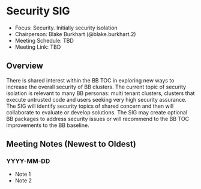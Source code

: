 # Security SIG

- Focus: Security. Initially security isolation
- Chairperson: Blake Burkhart (@blake.burkhart.2)
- Meeting Schedule: TBD
- Meeting Link: TBD

## Overview

There is shared interest within the BB TOC in exploring new ways to increase the overall security of BB clusters. The current topic of security isolation is relevant to many BB personas: multi tenant clusters, clusters that execute untrusted code and users seeking very high security assurance. The SIG will identify security topics of shared concern and then will collaborate to evaluate or develop solutions. The SIG may create optional BB packages to address security issues or will recommend to the BB TOC improvements to the BB baseline.

## Meeting Notes (Newest to Oldest)

### YYYY-MM-DD

- Note 1
- Note 2
